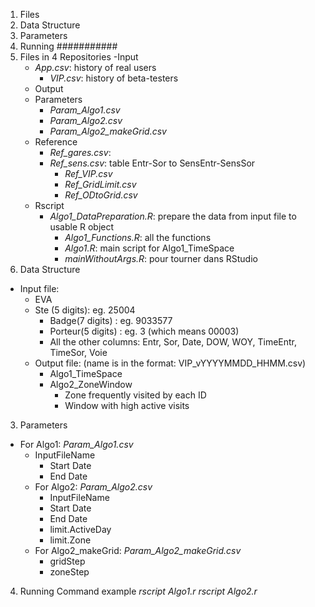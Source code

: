 1. Files
2. Data Structure
3. Parameters
4. Running
###########
1. Files in 4 Repositories
  -Input
	  - *App.csv*: history of real users
		- *VIP.csv*: history of beta-testers
	- Output
	- Parameters
		- *Param_Algo1.csv*
		- *Param_Algo2.csv*
		- *Param_Algo2_makeGrid.csv*
	- Reference
		- *Ref_gares.csv*: 
	  - *Ref_sens.csv*: table Entr-Sor to SensEntr-SensSor
		- *Ref_VIP.csv*
		- *Ref_GridLimit.csv*
		- *Ref_ODtoGrid.csv*
	- Rscript
	  - *Algo1_DataPreparation.R*: prepare the data from input file to usable R object
		-	*Algo1_Functions.R*: all the functions
		-	*Algo1.R*: main script for Algo1_TimeSpace
		-	*mainWithoutArgs.R*: pour tourner dans RStudio
2. Data Structure
  - Input file:
	  - EVA
	  - Ste (5 digits): eg. 25004
		- Badge(7 digits) : eg. 9033577
		- Porteur(5 digits) : eg. 3 (which means 00003)
		- All the other columns: Entr, Sor, Date, DOW, WOY, TimeEntr, TimeSor, Voie
	- Output file: (name is in the format: VIP_vYYYYMMDD_HHMM.csv)
		- Algo1_TimeSpace
		- Algo2_ZoneWindow
			- Zone frequently visited by each ID
			- Window with high active visits
3. Parameters
  - For Algo1: *Param_Algo1.csv*
	  - InputFileName
		- Start Date
		- End Date
	- For Algo2: *Param_Algo2.csv*
		- InputFileName
		- Start Date
		- End Date 
		- limit.ActiveDay
		- limit.Zone
	- For Algo2_makeGrid: *Param_Algo2_makeGrid.csv*
		- gridStep
		- zoneStep
4. Running Command example
	*rscript Algo1.r*
	*rscript Algo2.r*
